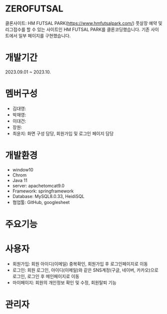 # ZEROFUTSAL
클론사이트: HM FUTSAL PARK(https://www.hmfutsalpark.com/)
풋살장 예약 및 리그접수를 할 수 있는 사이트인 HM FUTSAL PARK를 클론코딩했습니다.
기존 사이트에서 일부 페이지를 구현했습니다.

# 개발기간
2023.09.01 ~ 2023.10.

# 멤버구성
- 김대영: 
- 박재영: 
- 이대건: 
- 장원: 
- 최윤지: 화면 구성 담당, 회원가입 및 로그인 페이지 담당

# 개발환경
- window10
- Chrom
- Java 11
- server: apachetomcat9.0
- Framework: springframework
- Database: MySQL8.0.33, HeidiSQL
- 협업툴: GitHub, googlesheet

# 주요기능
# 사용자
- 회원가입: 회원 아이디(이메일) 중복확인, 회원가입 후 로그인페이지로 이동
- 로그인: 회원 로그인, 아이디(이메일)와 같은 SNS계정(구글, 네이버, 카카오)으로 로그인, 로그인 후 메인페이지로 이동
- 마이페이지: 회원의 개인정보 확인 및 수정, 회원탈퇴 기능

# 관리자
